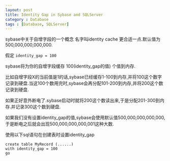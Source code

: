 ```yaml
---
layout: post
title: Identity Gap in Sybase and SQLServer
category : Database
tags : [Database, SQLServer]
---
```

sybase中关于自增字段的一个概念
名字叫identity cache 更合适一点.默认值为500,000,000,000,000.

假定 `identity_gap = 100`

sybase将为你的自增字段缓存 100(identity_gap的值) 个值到内存.

比如自增字段X的当前值是1的话,sybase已经缓存1-100到内存,并将100这个数字记录到硬盘.当这100个数用完时,sybase会再分配101-200到内存,并将200这个数记录到硬盘.

如果正好意外断电了.sybase启动时就将200这个数读出来,于是分配201-300到内存.并记录300这个数到硬盘.

如果我们没有设置identity_gap的值,sybase会使用默认值500,000,000,000,000,于是断电之后就会出现500,000,000,000,001这种大数.

使用以下sql语句在创建表时设置identity_gap

    create table MyRecord (......)
    with identity_gap = 100
    go

